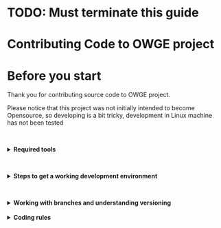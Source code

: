 # TODO: Must terminate this guide

Contributing Code to OWGE project
=============================

# Before you start
Thank you for contributing source code to OWGE project.

Please notice that this project was not initially intended to become Opensource, so developing is a bit tricky, development in Linux machine has not been tested

&nbsp;<details>
&nbsp;<summary>__Required tools__</summary>

## Developing

1. Docker
2. git

## Backend

1. STS 3.9.4 or greater
2. [Maven template variables](https://marketplace.eclipse.org/content/mmm-templatevariables)
3. [Sonarlint plugin for Eclipse](https://marketplace.eclipse.org/content/sonarlint)
4. XAMPP or LAMP (MySQL version must be 5.7)
5. Tomcat 7 (Tomcat 8 has not been tested)
6. Drupal 8 (TODO I have to better elaborate this one)

## Frontend

1. Angular CLI 5. You can install latest Angular CLI, as the client itself will use downgraded version
2. Document This extension
3. Tslint extension
4. Angular Language Service

&nbsp;</details>

&nbsp;<details>
&nbsp;<summary>__Steps to get a working development environment__</summary>

1. Download Kevinsuite Java and install it to your local maven repository, alternatively you can import the projects in your Eclipse. This step is required because Kevinsuite is not in maven central repository (for now)
2. In your computer add the IP address 10.74.32.252/24 to the list of IP Addresses it has (This is a temporary requirement, as must Fix the Dockerfile of development container)
3. Open a bash a cd into __docker-ci/dev/main_reverse_proxy__ , run `$ build.sh` and then launch the container with any of the run commands (depending on your platform)
4. Extract the tomcat and add it to STS
5. Create a database for the game, with `utf8_general_ci`, and import the file __business/database/sgalactica_java.sql__ it everything is correct, you should now import the required minimal data, to do so import __business/database/sql/insert-data.sql__
6. Add the following datasources to your tomcat
```xml
<Resource name="jdbc/owgejava" auth="Container" type="javax.sql.DataSource"
        maxActive="10" maxIdle="3" maxWait="10" username="root"
        validationQuery="SELECT 1" testOnBorrow="true" testOnConnect="true"
        testWhileIdle="true" logValidationErrors="true" password="1234"
        driverClassName="com.mysql.jdbc.Driver" url="jdbc:mysql://127.0.0.1:3306/your_db_name" />
```
7. Now you are ready to launch the backend, add the game-rest to the Tomcat, and launch it
8. To launch the frontend, it's recommended to define an alias in your bash profile for example:
```bash
alias owgengserve='cd /path/to/game-frontend; npm run start -- --host 10.74.32.252 --public-host 192.168.99.100 --live-reload false';
```
public host must point to your docker machine IP, that will be the url you are going to use in the browser, for example http://192.168.99.100
9. Drupal part (required for login, MUST CONTINUE THIS GUIDE HERE!, as I have to upload the required modules to Github too)
&nbsp;</details>

&nbsp;<details>
&nbsp;<summary>__Working with branches and understanding versioning__</summary>

# Introduction
The OWGE project uses **semver** versioning, meaning 1.2.3 is (1 major version, 2 minor version and 3 patch version ).
* __Major:__ Typically means changes that break the code, in libraries would be removing or changing public elements, in entire projects, usually means a rewrite
* __Minor:__ Adds new features/user stories
* __Patch:__ Fixes bugs, or applies little improvements for an **existing** feature

Typically OWGE has development support for two branches, `master` and the last stable version. For example as of this writing, the stable version is **0.7.x**.
* __master:__ Will have the new features, and at this point will be **0.8.0**, will merge patches from older versions, for example if a new patch version is published to **0.7.x** will merge it into **master**, when the minor version has enoughs features, **v0.8.x** branch will be created, and a tag with **v0.8.0** will be created, so **master** will now point to **0.9.0**
* __0.7.x:__ Will have the new fixes or non-feature improvements, after some of them a patch version will be created by tagging it, for example **v0.7.1**

# Pull Request
:warning: You should `never` push to **master** or to a **version branch**, instead, create a pull request from your working branch :warning:
You can organize your fork like you prefer (**if you use the OWGE repository because you have been granted to do so, you MUST follow the branch naming**), But take in consideration that if you wish to continue working while you wait for your pull request to be accepted, you should use different branches, as a recomendation, use namings like: 
* __feature/4__ Where 4 would be the issue id of the user story,
* __bug/18__ Where 18 would be the issue id of the bug,
* __improvement/44__ Where 44 would be the issue id of the non-feature improvement

:warning: It's **absolutely MANDATORY** to **ALWAYS** put the given issue reference in ALL commit messages, if a feature is small enough and can be completed without subtasks, use the feature id in the commit. :warning:

Working examples:
* Feature with issue id 4, which has two task with id 11 and 12:
```bash
$ git branch
    * master
    v0.7.x
    v0.6.x
    feature/1234
    bug/2
$ git pull origin master # Before branching make sure I'm up to date
$ git branch feature/4
# After implementing some thigns
$ git add .
$ git commit -m "#11"
# You didn't properly finish #11
$ git add .
$ git commit -m "#11 (2nd commit reason text) I know it's a good practice to do a little explaning when an issue gets more than one commit"
# Do things to implement #12
$ git add .
$ git commit -m "#12"
$ git push origin feature/4
# Then you create a pull request to owge/master it's mandatory to specify the #4 in the pull request description
```
* Bug with id 18:
```bash
$ git branch
    master
    * v0.7.x
    v0.6.x
    feature/1234
    bug/2
$ $ git pull origin v0.7.x # Before branching make sure I'm up to date
$ git branch bug/18
# Do the fix
$ git add.
$ git commit -m "#18"
$ git push origin bug/18
# Then you create a pull request to owge/v0.7.x 
```

&nbsp;</details>
&nbsp;<details>
&nbsp;<summary>__Coding rules__</summary>
* __NOTICE:__ Before you start reading the rules, don't trust in the current code in the `game-frontend folder`, as it has old code, and not all code in that folder is compliant with this rules, migration is work in progress when old code is required to be modified.
* :warning: :warning:  It's absolutely __mandatory__ to fully respect **tslint** and **sonarlint** rules, not doing so will mean to completely ignore the pull request till the SonarLint and tslint issues has been fixed by the contributor :warning: :warning:.
* Code and code documentation __MUST__ be in **English*
* Files&Directories names __MUST__ be lowercase dashed. Examples: game-frontend, some-long-name-dir, excluding .java files
* All __public__ classes and methods must have the Javadoc and the TSDoc completely defined, @since tag is mandatory
* In Angular don't use the global styles file, unless you are apllying style to the whole interface, and not to a single component
* When creating Angular files it's important to follow the following rules
* Modules should be places in __game-frontend/src/app/modules/`module_name`__
* Components, Services, Stores, pipes, Types, Interfaces, etc must be placed __always__ inside modules folder
* In Angular you must follow the way Angular defines the filenames, Example: some.component.ts, user.service.ts, but non Angular types must also follow this convention:
    * Types must be defined like `interface Some` and filename will be `some.type.ts`
    * Interfaces must be defined like `interface SocketHandler` and file will be `socket-handler.interface.ts`
    * Pojos must be defined like `class User` and file will look like `user.pojo.ts`
    * All other type of objects, will have in the class name the suffix of its type, and the filename will be `class-name.type-of-class.ts`, for example `class DateUtil` date.util.ts
    * Util class must be abstract and have a private constructor
* HTML attributes (including class and id) must be lowercase dashed, for example: 

```html  
<div class="some-class-name" custom-attribute="custom-value"><div>
```

* In Angular all private and protected properties and methods __MUST HAVE__ an initial underscore for example:

```typescript
class Some {
    protected _bar;
    private _foo;
    
    private _baz(): void {

    }
}
```
* When defining properties and methods, must be ordered by its visibility modifier, so a fully defined class would loo like this
```typescript
class SuperService {
    public static someVar: number;
    protected static _otherVar: string;
    private static readonly _SOME_STATIC_CONST = 12031993;
    
    public static staticPubMethod(): foo {...}
    protected static _staticProtMethod(): User {...}
    private static _saySecret(input: string): string {...}

    public instancePub = true;
    protected _instanceProt: Defined;
    private _instancePriv: string;

    // Please >> Note << the constructor MUST be the first non-static method
    public constructor(...){}

    public sayHi(): string {...}
    protected _sayFoo(): number {...}
    private _otherFoo(): void {...}
}
```
* When a class implements an interface this must have the interface name as a Suffix Example `class SomeSocketMessage implements SocketMessage `

* When the method is not a `getter` nor a `setter` it is forbidden to start its name with get or with set, use other words, like find, or define
```java
// Java
class SomeJavaRestService {
    private Integer number = 8;
    private Connection connection;

    public Integer getNumber() {
        return number;
    }

    // NOT  a real setter as it has logic
    public void setNumber(Integer param) {
        dbCon.query("DELETE FROM some_table WHERE number " + param);
        dbCon.query("UPDATE some_other_table SET number = number + " + param);
        number = param;
    }
    
    // Correct method name
    public void defineNumber(Integer param) {
        dbCon.query("DELETE FROM some_table WHERE number " + param);
        dbCon.query("UPDATE some_other_table SET number = number + " + param);
        number = param;
    }
}
```
&nbsp;</details>